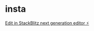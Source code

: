 # insta

[Edit in StackBlitz next generation editor ⚡️](https://stackblitz.com/~/github.com/sankartechai/insta)